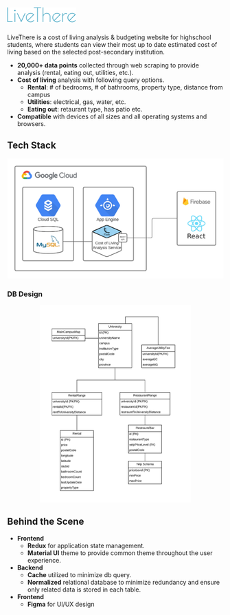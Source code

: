# <img src="_client/livethere-app/src/assets/LiveThereLogo.png" alt="LiveThere" width="160" height="35">

LiveThere is a cost of living analysis & budgeting website for highschool students, where students can view their most up to date estimated cost of living based on the selected post-secondary institution. 

* **20,000+ data points** collected through web scraping to provide analysis (rental, eating out, utilities, etc.).
* **Cost of living** analysis with following query options.
  * **Rental**: # of bedrooms, # of bathrooms, property type, distance from campus
  * **Utilities**: electrical, gas, water, etc.
  * **Eating out**: retaurant type, has patio etc.
* **Compatible** with devices of all sizes and all operating systems and browsers.

## Tech Stack
<div style="text-align: center">
  <img src="_client/livethere-app/src/assets/Stack Diagram.png">
</div>

### DB Design
<div style="text-align: center">
  <img src="_client/livethere-app/src/assets/DB Class Diagram.png" width="70%">
</div>

## Behind the Scene
* **Frontend**
  * **Redux** for application state management.
  * **Material UI** theme to provide common theme throughout the user experience.
* **Backend**
  * **Cache** utilized to minimize db query.
  * **Normalized** relational database to minimize redundancy and ensure only related data is stored in each table.
* **Frontend**
  * **Figma** for UI/UX design




